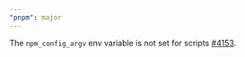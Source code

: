 ```yaml
---
"pnpm": major
---
```


The `npm_config_argv` env variable is not set for scripts [#4153](https://github.com/pnpm/pnpm/discussions/4153).
